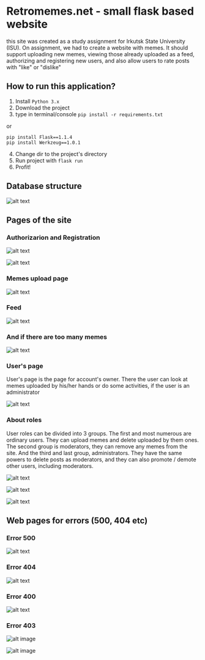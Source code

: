 # Retromemes.net - small flask based website 

this site was created as a study assignment for Irkutsk State University (ISU). On assignment, we had to create a website with memes. It should support uploading new memes, viewing those already uploaded as a feed, authorizing and registering new users, and also allow users to rate posts with "like" or "dislike" 

## How to run this application?

1) Install ```Python 3.x```
2) Download the project
3) type in terminal/console  ```pip install -r requirements.txt``` 

or 

```
pip install Flask==1.1.4
pip install Werkzeug==1.0.1
```
4) Change dir to the project's directory 
5) Run project with ```flask run```
6) Profit!


## Database structure 

![alt text](https://github.com/mrglaster/flask-retromemes-app/blob/main/readme_images/db_info.jpg)


## Pages of the site

### Authorizarion and Registration 

![alt text](https://github.com/mrglaster/flask-retromemes-app/blob/main/readme_images/login.png)



![alt text](https://github.com/mrglaster/flask-retromemes-app/blob/main/readme_images/register.png)


### Memes upload page

![alt text](https://github.com/mrglaster/flask-retromemes-app/blob/main/readme_images/upload_meme.png)

### Feed

![alt text](https://github.com/mrglaster/flask-retromemes-app/blob/main/readme_images/feed.png)

### And if there are too many memes

![alt text](https://github.com/mrglaster/flask-retromemes-app/blob/main/readme_images/too_many_memes.png)

### User's page

User's page is the page for account's owner. There the user can look at memes uploaded by his/her hands or do some activities, if the user is an administrator

![alt text](https://github.com/mrglaster/flask-retromemes-app/blob/main/readme_images/users_page.png)

### About roles

User roles can be divided into 3 groups. The first and most numerous are ordinary users. They can upload memes and delete uploaded by them ones. The second group is moderators, they can remove any memes from the site. And the third and last group, administrators. They have the same powers to delete posts as moderators, and they can also promote / demote other users, including moderators.

![alt text](https://github.com/mrglaster/flask-retromemes-app/blob/main/readme_images/default_user.png)

![alt text](https://github.com/mrglaster/flask-retromemes-app/blob/main/readme_images/just_moder.png)

![alt text](https://github.com/mrglaster/flask-retromemes-app/blob/main/readme_images/admin.png)


## Web pages for errors (500, 404 etc)

### Error 500

![alt text](https://github.com/mrglaster/flask-retromemes-app/blob/main/static/images/error_images/500-image.png)

### Error 404 

![alt text](https://github.com/mrglaster/flask-retromemes-app/blob/main/static/images/error_images/404-image.png)

### Error 400 

![alt text](https://github.com/mrglaster/flask-retromemes-app/blob/main/static/images/error_images/400-image.png)

### Error 403

![alt image](https://github.com/mrglaster/flask-retromemes-app/blob/main/static/images/error_images/notadmin-image.png)

![alt image](https://github.com/mrglaster/flask-retromemes-app/blob/main/static/images/error_images/403-image.png)

